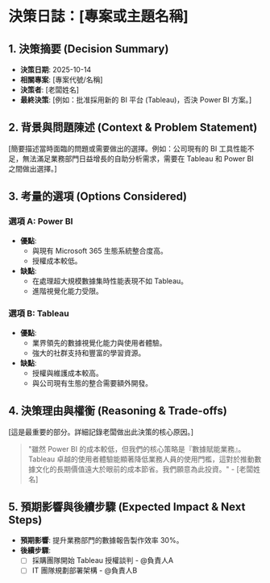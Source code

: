 # 決策日誌：[專案或主題名稱]

## 1. 決策摘要 (Decision Summary)
- **決策日期**: 2025-10-14
- **相關專案**: [專案代號/名稱]
- **決策者**: [老闆姓名]
- **最終決策**: [例如：批准採用新的 BI 平台 (Tableau)，否決 Power BI 方案。]

## 2. 背景與問題陳述 (Context & Problem Statement)
[簡要描述當時面臨的問題或需要做出的選擇。例如：公司現有的 BI 工具性能不足，無法滿足業務部門日益增長的自助分析需求，需要在 Tableau 和 Power BI 之間做出選擇。]

## 3. 考量的選項 (Options Considered)
### 選項 A: Power BI
- **優點**:
  - 與現有 Microsoft 365 生態系統整合度高。
  - 授權成本較低。
- **缺點**:
  - 在處理超大規模數據集時性能表現不如 Tableau。
  - 進階視覺化能力受限。

### 選項 B: Tableau
- **優點**:
  - 業界領先的數據視覺化能力與使用者體驗。
  - 強大的社群支持和豐富的學習資源。
- **缺點**:
  - 授權與維護成本較高。
  - 與公司現有生態的整合需要額外開發。

## 4. 決策理由與權衡 (Reasoning & Trade-offs)
[這是最重要的部分。詳細記錄老闆做出此決策的核心原因。]
> "雖然 Power BI 的成本較低，但我們的核心策略是『數據賦能業務』。Tableau 卓越的使用者體驗能顯著降低業務人員的使用門檻，這對於推動數據文化的長期價值遠大於眼前的成本節省。我們願意為此投資。" - [老闆姓名]

## 5. 預期影響與後續步驟 (Expected Impact & Next Steps)
- **預期影響**: 提升業務部門的數據報告製作效率 30%。
- **後續步驟**:
  - [ ] 採購團隊開始 Tableau 授權談判 - @負責人A
  - [ ] IT 團隊規劃部署架構 - @負責人B